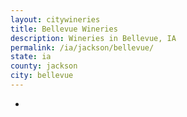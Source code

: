```yaml
---
layout: citywineries
title: Bellevue Wineries
description: Wineries in Bellevue, IA
permalink: /ia/jackson/bellevue/
state: ia
county: jackson
city: bellevue
---
```

-
